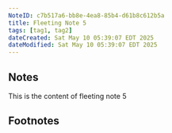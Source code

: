 ```yaml
---
NoteID: c7b517a6-bb8e-4ea8-85b4-d61b8c612b5a
title: Fleeting Note 5
tags: [tag1, tag2]
dateCreated: Sat May 10 05:39:07 EDT 2025
dateModified: Sat May 10 05:39:07 EDT 2025
---
```


## Notes
This is the content of fleeting note 5
## Footnotes
